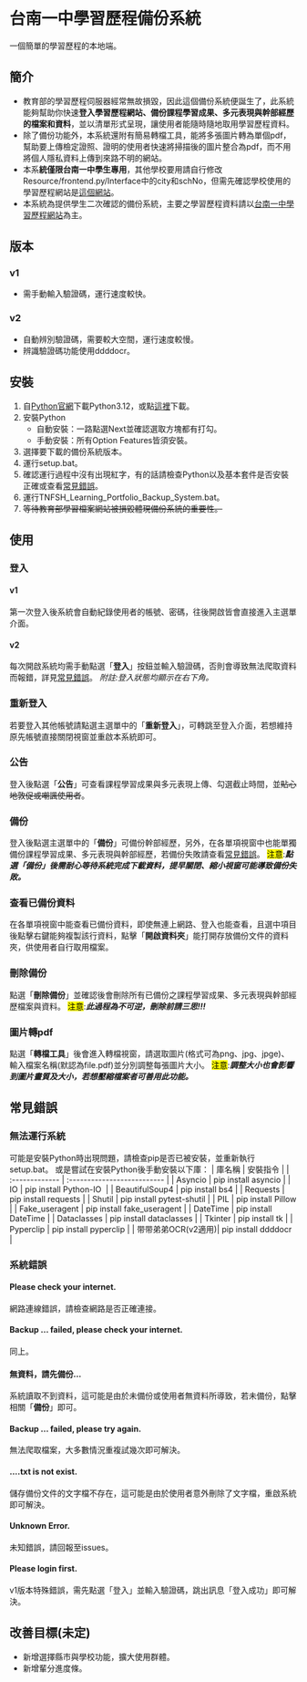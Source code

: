 # 台南一中學習歷程備份系統
一個簡單的學習歷程的本地端。


## 簡介
- 教育部的學習歷程伺服器經常無故損毀，因此這個備份系統便誕生了，此系統能夠幫助你快速**登入學習歷程網站、備份課程學習成果、多元表現與幹部經歷的檔案和資料**，並以清單形式呈現，讓使用者能隨時隨地取用學習歷程資料。
- 除了備份功能外，本系統還附有簡易轉檔工具，能將多張圖片轉為單個pdf，幫助要上傳檢定證照、證明的使用者快速將掃描後的圖片整合為pdf，而不用將個人隱私資料上傳到來路不明的網站。
- 本系**統僅限台南一中學生專用**，其他學校要用請自行修改Resource/frontend.py/Interface中的city和schNo，但需先確認學校使用的學習歷程網站是[這個網站]((https://epf-mlife.k12ea.gov.tw/))。
- 本系統為提供學生二次確認的備份系統，主要之學習歷程資料請以[台南一中學習歷程網站](https://epf-mlife.k12ea.gov.tw/)為主。


## 版本
### v1
- 需手動輸入驗證碼，運行速度較快。

### v2
- 自動辨別驗證碼，需要較大空間，運行速度較慢。
- 辨識驗證碼功能使用ddddocr。


## 安裝
1. 自[Python官網](https://www.python.org/downloads/release/python-3123/)下載Python3.12，或點[這裡](https://www.python.org/ftp/python/3.12.3/python-3.12.3-amd64.exe)下載。
2. 安裝Python
   - 自動安裝：一路點選Next並確認選取方塊都有打勾。
   - 手動安裝：所有Option Features皆須安裝。
3. 選擇要下載的備份系統版本。
4. 運行setup.bat。
5. 確認運行過程中沒有出現紅字，有的話請檢查Python以及基本套件是否安裝正確或查看[常見錯誤](#無法運行系統)。
6. 運行TNFSH_Learning_Portfolio_Backup_System.bat。
7. ~~等待教育部學習檔案網站被損毀體現備份系統的重要性。~~ 


## 使用
### 登入
#### v1
第一次登入後系統會自動紀錄使用者的帳號、密碼，往後開啟皆會直接進入主選單介面。
#### v2
每次開啟系統均需手動點選「**登入**」按鈕並輸入驗證碼，否則會導致無法爬取資料而報錯，詳見[常見錯誤](#please-login-first)。
*附註:登入狀態均顯示在右下角。*

### 重新登入
若要登入其他帳號請點選主選單中的「**重新登入**」，可轉跳至登入介面，若想維持原先帳號直接關閉視窗並重啟本系統即可。

### 公告
登入後點選「**公告**」可查看課程學習成果與多元表現上傳、勾選截止時間，並~~貼心地敦促或嘲諷使用者~~。

### 備份
登入後點選主選單中的「**備份**」可備份幹部經歷，另外，在各單項視窗中也能單獨備份課程學習成果、多元表現與幹部經歷，若備份失敗請查看[常見錯誤](#backup--failed-please-try-again)。
<mark>注意</mark>:***點選「備份」後需耐心等待系統完成下載資料，提早關閉、縮小視窗可能導致備份失敗。***

### 查看已備份資料
在各單項視窗中能查看已備份資料，即使無連上網路、登入也能查看，且選中項目後點擊右鍵能夠複製該行資料，點擊「**開啟資料夾**」能打開存放備份文件的資料夾，供使用者自行取用檔案。

### 刪除備份
點選「**刪除備份**」並確認後會刪除所有已備份之課程學習成果、多元表現與幹部經歷檔案與資料。
<mark>注意</mark>:***此過程為不可逆，刪除前請三思!!!***

### 圖片轉pdf
點選「**轉檔工具**」後會進入轉檔視窗，請選取圖片(格式可為png、jpg、jpge)、輸入檔案名稱(默認為file.pdf)並分別調整每張圖片大小。
<mark>注意</mark>:***調整大小也會影響到圖片畫質及大小，若想壓縮檔案者可善用此功能。***


## 常見錯誤
### 無法運行系統
可能是安裝Python時出現問題，請檢查pip是否已被安裝，並重新執行setup.bat。
或是嘗試在安裝Python後手動安裝以下庫：
| 庫名稱           | 安裝指令                     |
| :------------- | :-------------------------- |
| Asyncio        | pip install asyncio         |
| IO             | pip install Python-IO&nbsp; |
| BeautifulSoup4 | pip install bs4             |
| Requests       | pip install requests        |
| Shutil         | pip install pytest-shutil   |
| PIL            | pip install Pillow          |
| Fake_useragent | pip install fake_useragent  |
| DateTime       | pip install DateTime        |
| Dataclasses    | pip install dataclasses     |
| Tkinter        | pip install tk              |
| Pyperclip      | pip install pyperclip       |
| 带带弟弟OCR(v2適用)| pip install ddddocr        |

### 系統錯誤
#### Please check your internet.
網路連線錯誤，請檢查網路是否正確連接。

#### Backup ... failed, please check your internet.
同上。

#### 無資料，請先備份...
系統讀取不到資料，這可能是由於未備份或使用者無資料所導致，若未備份，點擊相關「**備份**」即可。

#### Backup ... failed, please try again.
無法爬取檔案，大多數情況重複試幾次即可解決。

#### ....txt is not exist.
儲存備份文件的文字檔不存在，這可能是由於使用者意外刪除了文字檔，重啟系統即可解決。

#### Unknown Error.
未知錯誤，請回報至issues。

#### Please login first.
v1版本特殊錯誤，需先點選「登入」並輸入驗證碼，跳出訊息「登入成功」即可解決。


## 改善目標(未定)
- 新增選擇縣市與學校功能，擴大使用群體。
- 新增輩分進度條。
